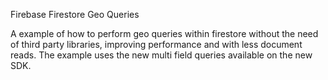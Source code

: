 Firebase Firestore Geo Queries

A example of how to perform geo queries within firestore without the need of third party libraries, improving performance and with less document reads. The example uses the new multi
field queries available on the new SDK.
